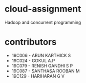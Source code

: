 # cloud-assignment
Hadoop and concurrent programming

# contributors

- 19C006 - ARUN KARTHICK S
- 19C024 - GOKUL A.P
- 19C079 - RENISH GANDHI S P
- 19C087 - SANTHASA ROOBAN M
- 19C129 - HARIHARAN G V
